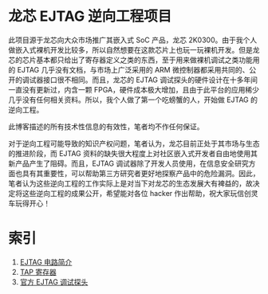 
# 龙芯 EJTAG 逆向工程项目

此项目源于龙芯向大众市场推广其嵌入式 SoC 产品，龙芯 2K0300。由于我个人做嵌入式裸机开发比较多，所以自然想要在这款芯片上也玩一玩裸机开发。但是龙芯的芯片基本都只给出了寄存器定义之类的东西，至于用来做裸机调试之类功能用的 EJTAG 几乎没有文档，与市场上广泛采用的 ARM 微控制器都采用共同的、公开的调试器接口很不相同。而且，龙芯的 EJTAG 调试探头的硬件设计在十多年间一直没有更新过，内含一颗 FPGA，硬件成本极大增加，且由于此平台的应用稀少几乎没有任何相关资料。所以，我个人做了第一个吃螃蟹的人，开始做 EJTAG 的逆向工程。

此博客描述的所有技术性信息的有效性，笔者均不作任何保证。

对于逆向工程可能导致的知识产权问题，笔者认为，龙芯目前正处于其市场与生态的推进阶段，而 EJTAG 资料的缺失很大程度上对社区嵌入式开发者自由地使用其新产品产生了阻碍。而且，EJTAG 调试器除了开发人员使用，在信息安全研究方面也具有其重要性，可以帮助第三方研究者更好地探察产品中的危险漏洞。因此，笔者认为这些逆向工程的工作实际上是对当下对龙芯的生态发展大有裨益的，故决定将这些逆向工程的成果公开，希望能对各位 hacker 作出帮助，祝大家玩信创灵车玩得开心！

# 索引

1. [EJTAG 电路简介](01-circuit-overview.md)
2. [TAP 寄存器](02-tap-register.md)
3. [官方 EJTAG 调试探头](03-official-probe.md)
